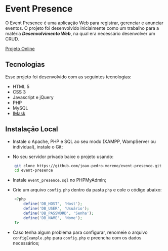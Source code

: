 # Event Presence

O Event Presence é uma aplicação Web para registrar, gerenciar e anunciar eventos. O projeto foi desenvolvido inicialmente como um trabalho para a matéria ***Desenvolvimento Web***, na qual era necessário desenvolver um CRUD.

[Projeto Online](https://devs.nexusnx.com/moreno/event-presence)

## Tecnologias

Esse projeto foi desenvolvido com as seguintes tecnologias: 

- HTML 5
- CSS 3
- Javascript e jQuery
- PHP
- MySQL
- [IMask](https://imask.js.org)

## Instalação Local

- Instale o Apache, PHP e SQL ao seu modo (XAMPP, WampServer ou individual), instale o Git;

- No seu servidor privado baixe o projeto usando:

```bash
    git clone https://github.com/joao-pedro-moreno/event-presence.git
    cd event-presence
```

- Instale `event_presence.sql` no PHPMyAdmin;

- Crie um arquivo `config.php` dentro da pasta `php` e cole o código abaixo:

```php
    <?php
        define('DB_HOST', 'Host');
        define('DB_USER', 'Usuário');
        define('DB_PASSWORD', 'Senha');
        define('DB_NAME', 'Nome');
    ?>
```

- Caso tenha algum problema para configurar, renomeie o arquivo `configExample.php` para `config.php` e preencha com os dados necessários;